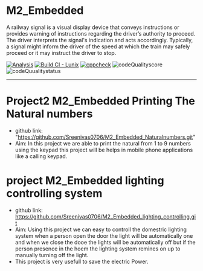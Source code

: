 # M2_Embedded

A railway signal is a visual display device that conveys instructions or provides warning of instructions regarding the driver’s authority to proceed. The driver interprets the signal's indication and acts accordingly. Typically, a signal might inform the driver of the speed at which the train may safely proceed or it may instruct the driver to stop.

[![Analysis](https://github.com/Sreenivas0706/M2_Embeded/actions/workflows/c-cp.yml/badge.svg)](https://github.com/Sreenivas0706/M2_Embeded/actions/workflows/c-cp.yml)
[![Build CI - Lunix](https://github.com/Sreenivas0706/M2_Embeded/actions/workflows/c-c.yml/badge.svg)](https://github.com/Sreenivas0706/M2_Embeded/actions/workflows/c-c.yml)
[![cppcheck](https://github.com/Sreenivas0706/M2_Embeded/actions/workflows/c-cpp.yml/badge.svg)](https://github.com/Sreenivas0706/M2_Embeded/actions/workflows/c-cpp.yml)
![codeQualityscore](https://api.codiga.io/project/32891/score/svg)
![codeQuualitystatus](https://api.codiga.io/project/32891/status/svg)
___________________________________________________________________________________________
# Project2 M2_Embedded Printing The Natural numbers
* github link: "https://github.com/Sreenivas0706/M2_Embedded_Naturalnumbers.git"
* Aim: In this project we are able to print the natural from 1 to 9 numbers using the keypad this project will be helps in mobile phone applications like a calling keypad.


# project M2_Embedded lighting controlling system
* github link: https://github.com/Sreenivas0706/M2_Embedded_lighting_controlling.git
* Aim: Using this project we can easy to controll the domestric lighting system when a person open the door the light will be automatically one and when we close the dooe the lights will be automatically off but if the person presence in the hoem the lighting system remines on up to manually turning off the light.
* This project is very usefull to save the electric Power.
